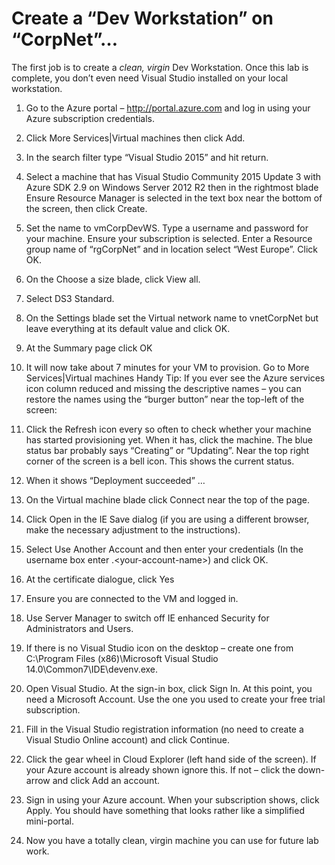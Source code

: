 # Create a “Dev Workstation” on “CorpNet”…

The first job is to create a *clean, virgin* Dev Workstation. Once this lab is complete, you don’t even need Visual Studio installed on your local workstation.

1.	Go to the Azure portal – http://portal.azure.com and log in using your Azure subscription credentials.
2.	Click More Services|Virtual machines then click Add.
3.	In the search filter type “Visual Studio 2015” and hit return.
4.	Select a machine that has Visual Studio Community 2015 Update 3 with Azure SDK 2.9 on Windows Server 2012 R2 then in the rightmost blade Ensure Resource Manager is selected in the text box near the bottom of the screen, then click Create. 
5.	Set the name to vmCorpDevWS. Type a username and password for your machine. Ensure your subscription is selected. Enter a Resource group name of “rgCorpNet” and in location select “West Europe”. Click OK.
6.	On the Choose a size blade, click View all.
7.	Select DS3 Standard.
8.	On the Settings blade set the Virtual network name to vnetCorpNet but leave everything at its default value and click OK.
9.	At the Summary page click OK
10.	It will now take about 7 minutes for your VM to provision. Go to More Services|Virtual machines
Handy Tip: If you ever see the Azure services icon column reduced and missing the descriptive names – you can restore the names using the “burger button” near the top-left of the screen:
 
11.	Click the Refresh icon every so often to check whether your machine has started provisioning yet. When it has, click the machine. The blue status bar probably says “Creating” or “Updating”. Near the top right corner of the screen is a bell icon. This shows the current status.
12.	When it shows “Deployment succeeded” …
13.	On the Virtual machine blade click Connect near the top of the page.
14.	Click Open in the IE Save dialog (if you are using a different browser, make the necessary adjustment to the instructions).
15.	Select Use Another Account and then enter your credentials (In the username box enter .\<your-account-name>) and click OK.
16.	At the certificate dialogue, click Yes
17.	Ensure you are connected to the VM and logged in.
18.	Use Server Manager to switch off IE enhanced Security for Administrators and Users.
19.	If there is no Visual Studio icon on the desktop – create one from C:\Program Files (x86)\Microsoft Visual Studio 14.0\Common7\IDE\devenv.exe. 
20.	Open Visual Studio. At the sign-in box, click Sign In. At this point, you need a Microsoft Account. Use the one you used to create your free trial subscription.
21.	Fill in the Visual Studio registration information (no need to create a Visual Studio Online account) and click Continue.
22.	Click the gear wheel in Cloud Explorer (left hand side of the screen). If your Azure account is already shown ignore this. If not – click the down-arrow and click Add an account.
23.	Sign in using your Azure account. When your subscription shows, click Apply. You should have something that looks rather like a simplified mini-portal.
24.	Now you have a totally clean, virgin machine you can use for future lab work.
